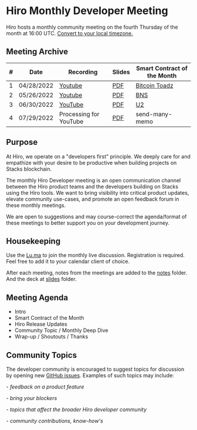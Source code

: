 # Hiro Monthly Developer Meeting

Hiro hosts a monthly community meeting on the fourth Thursday of the month at 16:00 UTC.
[Convert to your local timezone.](https://everytimezone.com/s/1f8e5e9a)

## Meeting Archive

| #           | Date        |  Recording  |   Slides    | Smart Contract of the Month |
| ----------- | ----------- | ----------- | ----------- | --------------------------- |
| 1           | 04/28/2022  | [Youtube](https://www.youtube.com/watch?v=8UkjTgBuyuM)      | [PDF](https://github.com/hirosystems/community-meeting/blob/main/slides/%231%2C%20April%2028%202022%20-%20Hiro%20Developer%20Community%20Meeting.pdf)       | [Bitcoin Toadz](https://youtu.be/YIEkSY7gz8A) |
| 2           | 05/26/2022  | [Youtube](https://www.youtube.com/watch?v=-dFC4Z32M5U)     | [PDF](https://github.com/hirosystems/community-meeting/blob/main/slides/%232%2C%20May%2026%202022%20-%20Hiro%20Developer%20Community%20Meeting.pdf)        | [BNS](https://www.youtube.com/watch?v=OCLrxFVUSCg) |
| 3           | 06/30/2022  |  [YouTube](https://youtu.be/1ISei6WPccg)  | [PDF](https://github.com/hirosystems/community-meeting/blob/d259c59fa9e6431e76b689cdc204894187551af7/slides/%233,%20June%2030%202022%20-%20Hiro%20Developer%20Community%20Meeting.pdf)| [U2](https://www.youtube.com/watch?v=Va-yb_pnN1I) |
| 4           | 07/29/2022  |  Processing for YouTube  | [PDF](https://github.com/hirosystems/community-meeting/blob/main/slides/%234%2C%20July%2029%202022%20-%20Hiro%20Developer%20Community%20Meeting.pdf)| send-many-memo |

## Purpose

At Hiro, we operate on a "developers first" principle. We deeply care for and empathize with your desire to be productive when building projects on Stacks blockchain. 

The monthly Hiro Developer meeting is an open communication channel between the Hiro product teams and the developers building on Stacks using the Hiro tools. We want to bring visibility into critical product updates, elevate community use-cases, and promote an open feedback forum in these monthly meetings.

We are open to suggestions and may course-correct the agenda/format of these meetings to better support you on your development journey.

## Housekeeping

Use the [Lu.ma](https://lu.ma/hiro-monthly-dev-call) to join the monthly live discussion. Registration is required. Feel free to add it to your calendar client of choice.

After each meeting, notes from the meetings are added to the [notes](/notes/) folder. And the deck at [slides](/slides/) folder.

## Meeting Agenda

- Intro
- Smart Contract of the Month
- Hiro Release Updates
- Community Topic / Monthly Deep Dive
- Wrap-up / Shoutouts / Thanks

## Community Topics

The developer community is encouraged to suggest topics for discussion by opening new [GitHub issues](https://github.com/hirosystems/community-meeting/issues/new?assignees=&labels=&template=community_topic.md). Examples of such topics may include:

_- feedback on a product feature_

_- bring your blockers_

_- topics that affect the broader Hiro developer community_

_- community contributions, know-how's_




